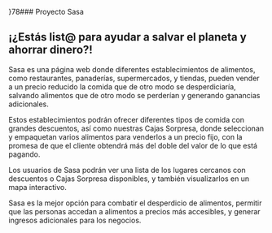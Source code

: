 }78### Proyecto Sasa

## ¡¿Estás list@ para ayudar a salvar el planeta y ahorrar dinero?!

Sasa es una página web donde diferentes establecimientos de alimentos, como restaurantes, panaderías, supermercados, y tiendas, pueden vender a un precio reducido la comida que de otro modo se desperdiciaría, salvando alimentos que de otro modo se perderían y generando ganancias adicionales.

Estos establecimientos podrán ofrecer diferentes tipos de comida con grandes descuentos, así como nuestras Cajas Sorpresa, donde seleccionan y empaquetan varios alimentos para venderlos a un precio fijo, con la promesa de que el cliente obtendrá más del doble del valor de lo que está pagando.

Los usuarios de Sasa podrán ver una lista de los lugares cercanos con descuentos o Cajas Sorpresa disponibles, y también visualizarlos en un mapa interactivo.

Sasa es la mejor opción para combatir el desperdicio de alimentos, permitir que las personas accedan a alimentos a precios más accesibles, y generar ingresos adicionales para los negocios.
